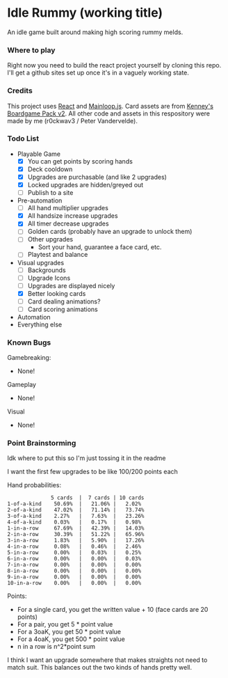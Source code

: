 # Idle Rummy (working title)

An idle game built around making high scoring rummy melds.

### Where to play

Right now you need to build the react project yourself by cloning this repo. I'll get a github sites set up once it's in a vaguely working state.

### Credits
This project uses [React](https://react.dev/) and [Mainloop.js](http://icecreamyou.github.io/MainLoop.js/).
Card assets are from [Kenney's Boardgame Pack v2](www.kenney.nl).
All other code and assets in this respository were made by me (r0ckwav3 / Peter Vandervelde).

### Todo List
 * Playable Game
   * [X] You can get points by scoring hands
   * [X] Deck cooldown
   * [X] Upgrades are purchasable (and like 2 upgrades)
   * [X] Locked upgrades are hidden/greyed out
   * [ ] Publish to a site
 * Pre-automation
   * [ ] All hand multiplier upgrades
   * [X] All handsize increase upgrades
   * [X] All timer decrease upgrades
   * [ ] Golden cards (probably have an upgrade to unlock them)
   * [ ] Other upgrades
     * Sort your hand, guarantee a face card, etc.
   * [ ] Playtest and balance
 * Visual upgrades
   * [ ] Backgrounds
   * [ ] Upgrade Icons
   * [ ] Upgrades are displayed nicely
   * [X] Better looking cards
   * [ ] Card dealing animations?
   * [ ] Card scoring animations
 * Automation
 * Everything else

### Known Bugs
Gamebreaking:
 * None!

Gameplay
 * None!

Visual
 * None!

### Point Brainstorming
Idk where to put this so I'm just tossing it in the readme

I want the first few upgrades to be like 100/200 points each

Hand probabilities:
```
              5 cards  |  7 cards | 10 cards
1-of-a-kind    50.69%  |   21.06% |   2.02%
2-of-a-kind    47.02%  |   71.14% |   73.74%
3-of-a-kind    2.27%   |   7.63%  |   23.26%
4-of-a-kind    0.03%   |   0.17%  |   0.98%
1-in-a-row     67.69%  |   42.39% |   14.03%
2-in-a-row     30.39%  |   51.22% |   65.96%
3-in-a-row     1.83%   |   5.90%  |   17.26%
4-in-a-row     0.08%   |   0.46%  |   2.46%
5-in-a-row     0.00%   |   0.03%  |   0.25%
6-in-a-row     0.00%   |   0.00%  |   0.03%
7-in-a-row     0.00%   |   0.00%  |   0.00%
8-in-a-row     0.00%   |   0.00%  |   0.00%
9-in-a-row     0.00%   |   0.00%  |   0.00%
10-in-a-row    0.00%   |   0.00%  |   0.00%
```
Points:
 * For a single card, you get the written value + 10 (face cards are 20 points)
 * For a pair, you get 5 * point value
 * For a 3oaK, you get 50 * point value
 * For a 4oaK, you get 500 * point value
 * n in a row is n^2*point sum

I think I want an upgrade somewhere that makes straights not need to match suit. This balances out the two kinds of hands pretty well.
